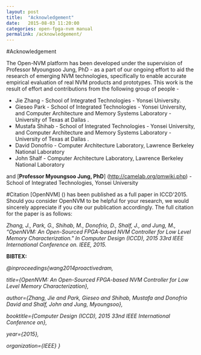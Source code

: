 ```yaml
---
layout: post
title:  "Acknowledgement"
date:   2015-08-03 11:20:00
categories: open-fpga-nvm manual
permalink: /acknowledgement/
---
```


#Acknowledgement

The Open-NVM platform has been developed under the supervision of Professor Myoungsoo Jung, PhD - as a part of our ongoing effort to aid the research of emerging NVM technologies, specifically to enable accurate empirical evaluation of real NVM products and prototypes.
This work is the result of effort and contributions from the following group of people -

* Jie Zhang - School of Integrated Technologies - Yonsei University.
* Gieseo Park - School of Integrated Technologies - Yonsei University, and Computer Architecture and Memory Systems Laboratory - University of Texas at Dallas .
* Mustafa Shihab - School of Integrated Technologies - Yonsei University, and Computer Architecture and Memory Systems Laboratory - University of Texas at Dallas .
* David Donofrio - Computer Architecture Laboratory, Lawrence Berkeley National Laboratory 
* John Shalf - Computer Architecture Laboratory, Lawrence Berkeley National Laboratory


and [**Professor Myoungsoo Jung, PhD**] (http://camelab.org/pmwiki.php) - School of Integrated Technologies, Yonsei University 



#Citation
[OpenNVM] () has been published as a full paper in ICCD'2015. Should you consider OpenNVM to be helpful for your research, we would sincerely appreciate if you cite our publication accordingly.
The full citation for the paper is as follows:



_Zhang, J., Park, G., Shihab, M., Donofrio, D., Shalf, J., and Jung, M., “OpenNVM: An Open-Sourced FPGA-based NVM Controller for Low Level Memory Characterization." In Computer Design (ICCD), 2015 33rd IEEE International Conference on. IEEE, 2015._




**BIBTEX:**

_@inproceedings{wang2014proactivedram,_

  _title={OpenNVM: An Open-Sourced FPGA-based NVM Controller for Low Level Memory Characterization},_
  
  _author={Zhang, Jie and Park, Gieseo and Shihab, Mustafa and  Donofrio David and Shalf, John and Jung, Myoungsoo},_
  
  _booktitle={Computer Design (ICCD), 2015 33nd IEEE International Conference on},_
  
  _year={2015},_
  
  _organization={IEEE}_
_}_
			